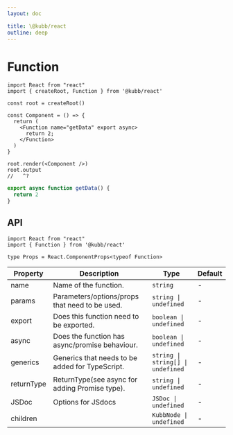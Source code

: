 ```yaml
---
layout: doc

title: \@kubb/react
outline: deep
---
```


# Function

```tsx twoslash
import React from "react"
import { createRoot, Function } from '@kubb/react'

const root = createRoot()

const Component = () => {
  return (
    <Function name="getData" export async>
      return 2;
    </Function>
  )
}

root.render(<Component />)
root.output
//   ^?
```


```typescript
export async function getData() {
  return 2
}
```

## API

```tsx twoslash
import React from "react"
import { Function } from '@kubb/react'

type Props = React.ComponentProps<typeof Function>
```

| Property   | Description                                     | Type                               | Default |
| ---------- | ----------------------------------------------- | ---------------------------------- | ------- |
| name       | Name of the function.                           | `string`                           | -       |
| params     | Parameters/options/props that need to be used.  | `string \|  undefined`             | -       |
| export     | Does this function need to be exported.         | `boolean \|  undefined`            | -       |
| async      | Does the function has async/promise behaviour.  | `boolean \|  undefined`            | -       |
| generics   | Generics that needs to be added for TypeScript. | `string \| string[] \|  undefined` | -       |
| returnType | ReturnType(see async for adding Promise type).  | `string \|  undefined`             | -       |
| JSDoc      | Options for JSdocs                              | `JSDoc \|  undefined`              | -       |
| children   |                                                 | `KubbNode \|  undefined`           | -       |
